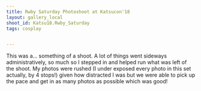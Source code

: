 ```yaml
---
title: Rwby Saturday Photoshoot at Katsucon'18
layout: gallery_local
shoot_id: Katsu18.Rwby_Saturday
tags: cosplay


---
```


This was a... something of a shoot. A lot of things went sideways administratively, so much so I stepped in and helped run what was left of the shoot. My photos were rushed (I under exposed every photo in this set actually, by 4 stops!) given how distracted I was but we were able to pick up the pace and get in as many photos as possible which was good!

